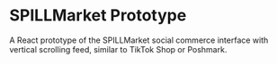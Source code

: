 # SPILLMarket Prototype

A React prototype of the SPILLMarket social commerce interface with vertical scrolling feed, similar to TikTok Shop or Poshmark.
